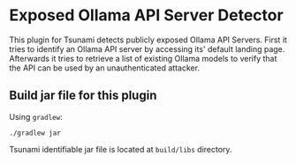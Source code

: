 # Exposed Ollama API Server Detector

This plugin for Tsunami detects publicly exposed Ollama API Servers. First
it tries to identify an Ollama API server by accessing its' default landing page.
Afterwards it tries to retrieve a list of existing Ollama models to verify that the API can be used by an unauthenticated attacker.

## Build jar file for this plugin

Using `gradlew`:

```shell
./gradlew jar
```

Tsunami identifiable jar file is located at `build/libs` directory.

